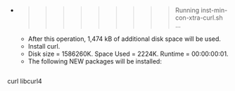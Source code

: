 * >>>>>>>>> Running inst-min-con-xtra-curl.sh ...
  * After this operation, 1,474 kB of additional disk space will be used.
  * Install curl.
  * Disk size = 1586260K. Space Used = 2224K. Runtime = 00:00:00:01.
  * The following NEW packages will be installed:
  ```bash
curl libcurl4
  ```

